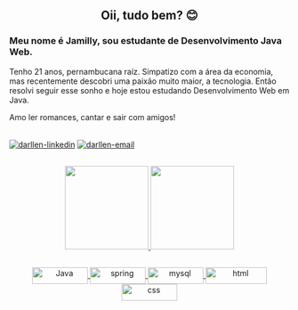 <h2 align="center">
    Oii, tudo bem? 😊
</h2>

### Meu nome é Jamilly, sou estudante de Desenvolvimento Java Web.

Tenho 21 anos, pernambucana raíz. Simpatizo com a área da economia,
mas recentemente descobri uma paixão muito maior, a tecnologia. Então resolvi
seguir esse sonho e hoje estou estudando Desenvolvimento Web em Java. 

Amo ler romances, cantar e sair com amigos!
<div style="display: inline_block"><br>
  <a href="https://www.linkedin.com/in/jamilly-anunciada/" target="_blank"><img align="center" alt="darllen-linkedin" src="https://img.shields.io/badge/LinkedIn-0077B5?style=for-the-badge&logo=linkedin&logoColor=white"/></a>    <a href="mailto:jamillymilly10@hotmail.com" target="_blank"><img align="center" alt="darllen-email" src="https://img.shields.io/badge/Microsoft_Outlook-0078D4?style=for-the-badge&logo=microsoft-outlook&logoColor=white"></a>

  ##
 
<div align="center">
  <a href="https://github.com/darllen">
  <img height="150em" src="https://github-readme-stats.vercel.app/api?username=darllen&show_icons=true&theme=dracula&include_all_commits=true&count_private=true"/>
  <img height="150em" src="https://github-readme-stats.vercel.app/api/top-langs/?username=darllen&layout=compact&langs_count=7&theme=dracula"/>
</div>

   
  ##

<div align="center">
    <img align="center" alt="Java" height="30" width="100" src="https://img.shields.io/badge/Java-ED8B00?style=for-the-badge&logo=java&logoColor=white">
    <img align="center" alt="spring" height="30" width="100" src="https://img.shields.io/badge/Spring-6DB33F?style=for-the-badge&logo=spring&logoColor=white">
    <img align="center" alt="mysql" height="30" width="100" src="https://img.shields.io/badge/MySQL-005C84?style=for-the-badge&logo=mysql&logoColor=white">
    <img align="center" alt="html" height="30" width="110" src="https://img.shields.io/badge/HTML5-E34F26?style=for-the-badge&logo=html5&logoColor=white">
    <img align="center" alt="css" height="30" width="100" src="https://img.shields.io/badge/CSS3-1572B6?style=for-the-badge&logo=css3&logoColor=white">
</div>
     
  ##
 
  
